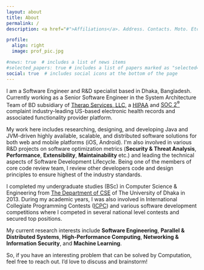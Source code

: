 ```yaml
---
layout: about
title: About
permalink: /
description: <a href="#">Affiliations</a>. Address. Contacts. Moto. Etc.

profile:
  align: right
  image: prof_pic.jpg

#news: true  # includes a list of news items
#selected_papers: true # includes a list of papers marked as "selected={true}"
social: true  # includes social icons at the bottom of the page
---
```


I am a Software Engineer and R&D specialist based in Dhaka, Bangladesh. Currently working as a Senior Software Engineer in the System Architecture Team of BD subsidiary of [Therap Services, LLC](https://www.therapservices.net/), a [HIPAA](https://www.hhs.gov/hipaa/index.html) and [SOC 2<sup>®</sup>](https://www.aicpa.org/interestareas/frc/assuranceadvisoryservices/aicpasoc2report.html) complaint industry-leading US-based electronic health records and associated functionality provider platform.

My work here includes researching, designing, and developing Java and JVM-driven highly available, scalable, and distributed software solutions for both web and mobile platforms (iOS, Android). I'm also involved in various R&D projects on software optimization metrics (**Security & Threat Analysis**, **Performance**, **Extensibility**, **Maintainability** etc.) and leading the technical aspects of Software Development Lifecycle. Being one of the members of core code review team, I review other developers code and design principles to ensure highest of the industry standards.  

I completed my undergraduate studies (BSc) in Computer Science & Engineering from [The Department of CSE](http://www.cse.du.ac.bd/) of The University of Dhaka in 2013. During my academic years, I was also involved in International Collegiate Programming Contests ([ICPC](https://icpc.global/)) and various software development competitions where I competed in several national level contests and secured top positions.

My current research interests include **Software Engineering**, **Parallel & Distributed Systems**, **High-Performance Computing**, **Networking & Information Security**, and **Machine Learning**.

So, if you have an interesting problem that can be solved by Computation, feel free to reach out. I’d love to discuss and brainstorm!
